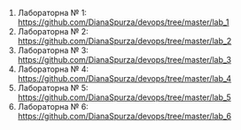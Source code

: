 1. Лабораторна № 1: https://github.com/DianaSpurza/devops/tree/master/lab_1
2. Лабораторна № 2: https://github.com/DianaSpurza/devops/tree/master/lab_2
3. Лабораторна № 3: https://github.com/DianaSpurza/devops/tree/master/lab_3
4. Лабораторна № 4: https://github.com/DianaSpurza/devops/tree/master/lab_4
5. Лабораторна № 5: https://github.com/DianaSpurza/devops/tree/master/lab_5
6. Лабораторна № 6: https://github.com/DianaSpurza/devops/tree/master/lab_6
